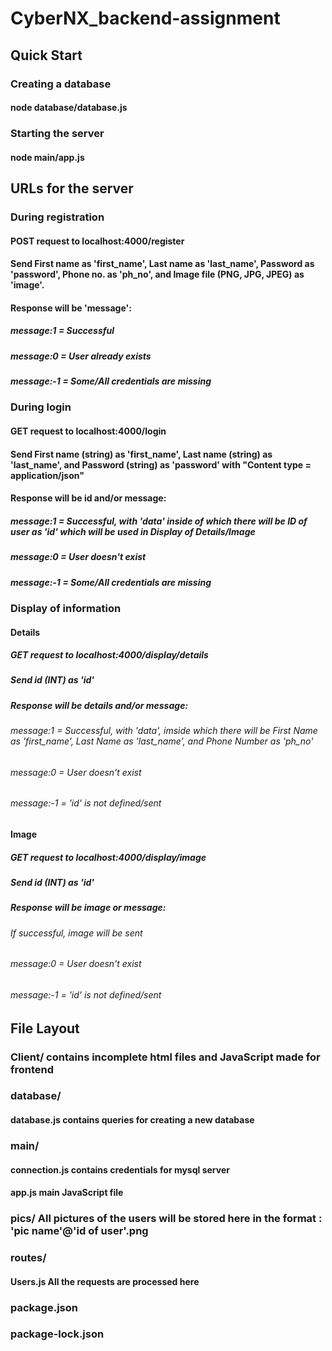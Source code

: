 # CyberNX_backend-assignment

## Quick Start

### Creating a database
#### node database/database.js

### Starting the server
#### node main/app.js


## URLs for the server

### During registration
#### POST request to localhost:4000/register
#### Send First name as 'first_name', Last name as 'last_name', Password as 'password', Phone no. as 'ph_no', and Image file (PNG, JPG, JPEG) as 'image'.
#### Response will be 'message': 
##### message:1 = Successful 
##### message:0 = User already exists
##### message:-1 = Some/All credentials are missing


### During login
#### GET request to localhost:4000/login
#### Send First name (string) as 'first_name', Last name (string) as 'last_name', and Password (string) as 'password' with "Content type = application/json"
#### Response will be id and/or message: 
##### message:1 = Successful, with 'data' inside of which there will be ID of user as 'id' which will be used in Display of Details/Image
##### message:0 = User doesn't exist
##### message:-1 = Some/All credentials are missing


### Display of information

#### Details
##### GET request to localhost:4000/display/details
##### Send id (INT) as 'id'
##### Response will be details and/or message:
###### message:1 = Successful, with 'data', imside which there will be First Name as 'first_name', Last Name as 'last_name', and Phone Number as 'ph_no'
###### message:0 = User doesn't exist
###### message:-1 = 'id' is not defined/sent

#### Image
##### GET request to localhost:4000/display/image
##### Send id (INT) as 'id'
##### Response will be image or message:
###### If successful, image will be sent
###### message:0 = User doesn't exist
###### message:-1 = 'id' is not defined/sent


## File Layout

### Client/   contains incomplete html files and JavaScript made for frontend

### database/
#### database.js   contains queries for creating a new database

### main/
#### connection.js   contains credentials for mysql server
#### app.js   main JavaScript file

### pics/   All pictures of the users will be stored here in the format : 'pic name'@'id of user'.png

### routes/
#### Users.js   All the requests are processed here

### package.json
### package-lock.json
